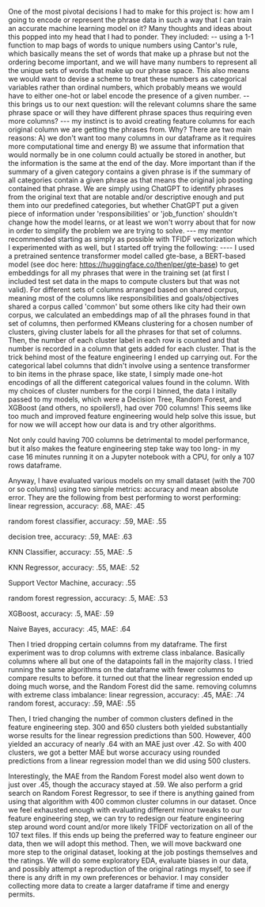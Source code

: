 One of the most pivotal decisions I had to make for this project is: how am I going to encode or represent the phrase data in such a way that I can train an accurate machine learning model on it? Many thoughts and ideas about this popped into my head that I had to ponder. They included:
   -- using a 1-1 function to map bags of words to unique numbers using Cantor's rule, which basically means the set of words that make up a phrase but not the ordering become important, and we will have many numbers to represent all the unique sets of words that make up our phrase space. This also means we would want to devise a scheme to treat these numbers as categorical variables rather than ordinal numbers, which probably means we would have to either one-hot or label encode the presence of a given number.
   -- this brings us to our next question: will the relevant columns share the same phrase space or will they have different phrase spaces thus requiring even more columns?
      --- my instinct is to avoid creating feature columns for each original column we are getting the phrases from. Why? There are two main reasons:
            A) we don't want too many columns in our dataframe as it requires more computational time and energy
            B) we assume that information that would normally be in one column could actually be stored in another, but the information is the same at the end of the day. More important than if the summary of a given category contains a given phrase is if the summary of all categories contain a given phrase as that means the original job posting contained that phrase. We are simply using ChatGPT to identify phrases from the original text that are notable and/or descriptive enough and put them into our predefined categories, but whether ChatGPT put a given piece of information under 'responsibilities' or 'job_function' shouldn't change how the model learns, or at least we won't worry about that for now in order to simplify the problem we are trying to solve. 
      --- my mentor recommended starting as simply as possible with TFIDF vectorization which I experimented with as well, but I started off trying the following:
         ---- I used a pretrained sentence transformer model called gte-base, a BERT-based model (see doc here: https://huggingface.co/thenlper/gte-base) to get embeddings for all my phrases that were in the training set (at first I included test set data in the maps to compute clusters but that was not valid). For different sets of columns arranged based on shared corpus, meaning most of the columns like responsibilities and goals/objectives shared a corpus called 'common' but some others like city had their own corpus, we calculated an embeddings map of all the phrases found in that set of columns, then performed KMeans clustering for a chosen number of clusters, giving cluster labels for all the phrases for that set of columns. Then, the number of each cluster label in each row is counted and that number is recorded in a column that gets added for each cluster. That is the trick behind most of the feature engineering I ended up carrying out. For the categorical label columns that didn't involve using a sentence transformer to bin items in the phrase space, like state, I simply made one-hot encodings of all the different categorical values found in the column. With my choices of cluster numbers for the corpi I binned, the data I initally passed to my models, which were a Decision Tree, Random Forest, and XGBoost (and others, no spoilers!), had over 700 columns! This seems like too much and improved feature engineering would help solve this issue, but for now we will accept how our data is and try other algorithms. 

Not only could having 700 columns be detrimental to model performance, but it also makes the feature engineering step take way too long- in my case 16 minutes running it on a Jupyter notebook with a CPU, for only a 107 rows dataframe.

Anyway, I have evaluated various models on my small dataset (with the 700 or so columns) using two simple metrics: accuracy and mean absolute error. They are the following from best performing to worst performing: 
linear regression, accuracy: .68, MAE: .45

random forest classifier, accuracy: .59, MAE: .55

decision tree, accuracy: .59, MAE: .63

KNN Classifier, accuracy: .55, MAE: .5

KNN Regressor, accuracy: .55, MAE: .52

Support Vector Machine, accuracy: .55

random forest regression, accuracy: .5, MAE: .53

XGBoost, accuracy: .5, MAE: .59

Naive Bayes, accuracy: .45, MAE: .64

Then I tried dropping certain columns from my dataframe. The first experiment was to drop columns with extreme class inbalance. Basically columns where all but one of the datapoints fall in the majority class. I tried running the same algorithms on the dataframe with fewer columns to compare results to before. it turned out that the linear regression ended up doing much worse, and the Random Forest did the same.
removing columns with extreme class imbalance:
linear regression, accuracy: .45, MAE: .74
random forest, accuracy: .59, MAE: .55

Then, I tried changing the number of common clusters defined in the feature engineering step. 300 and 650 clusters both yielded substantially worse results for the linear regression predictions than 500. However, 400 yielded an accuracy of nearly .64 with an MAE just over .42. So with 400 clusters, we got a better MAE but worse accuracy using rounded predictions from a linear regression model than we did using 500 clusters. 

Interestingly, the MAE from the Random Forest model also went down to just over .45, though the accuracy stayed at .59. We also perform a grid search on Random Forest Regressor, to see if there is anything gained from using that algorithm with 400 common cluster columns in our dataset. Once we feel exhausted enough with evaluating different minor tweaks to our feature engineering step, we can try to redesign our feature engineering step around word count and/or more likely TFIDF vectorization on all of the 107 text files. If this ends up being the preferred way to feature engineer our data, then we will adopt this method. Then, we will move backward one more step to the original dataset, looking at the job postings themselves and the ratings. We will do some exploratory EDA, evaluate biases in our data, and possibly attempt a reproduction of the original ratings myself, to see if there is any drift in my own preferences or behavior. I may consider collecting more data to create a larger dataframe if time and energy permits.
